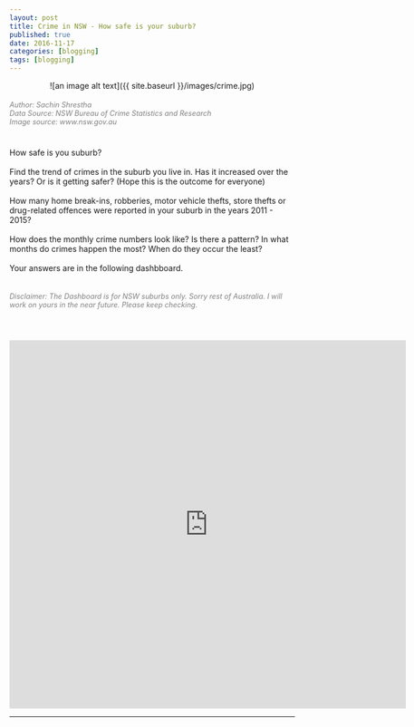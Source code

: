 ```yaml
---
layout: post
title: Crime in NSW - How safe is your suburb?
published: true
date: 2016-11-17
categories: [blogging]
tags: [blogging]
---
```

<head>
  <style>
    h5{
      font-size:90%;
      font-weight: normal;
      color: Gray;
    }
    
    p.small {
    line-height: 70%;
}
  </style>
</head>
<center>![an image alt text]({{ site.baseurl }}/images/crime.jpg)</center>

<div class="fb-like" data-send="true" data-width="450" data-show-faces="true"></div>
<p class = "small">
  <h5><i>Author: Sachin Shrestha</i><br>
  <i>Data Source: NSW Bureau of Crime Statistics and Research</i><br>
  <i>Image source: www.nsw.gov.au</i></h5>
</p>
<br>
How safe is you suburb?
<br>
<br>
Find the trend of crimes in the suburb you live in. Has it increased over the years? Or is it getting safer? (Hope this is the outcome for everyone)
<br>
<br>
How many home break-ins, robberies, motor vehicle thefts, store thefts or drug-related offences were reported in your suburb in the years 2011 - 2015? 
<br>
<br>
How does the monthly crime numbers look like? Is there a pattern? In what months do crimes happen the most? When do they occur the least?
<br>
<br>
Your answers are in the following dashbboard.
<br>
<br>
<h5><i>Disclaimer: The Dashboard is for NSW suburbs only. Sorry rest of Australia. I will work on yours in the near future. Please keep checking. </i></h5>
<br>
<br>

<iframe
  style="border: 0px;"
  src="https://public.tableau.com/profile/sachin.shrestha#!/vizhome/Crime1_3/Dashboard1?:embed=y&amp;:from_wg=true"
  scrolling="no"
  width="700px"
  height="650px">
</iframe>
<hr>


<div id="fb-root"></div>
<script>(function(d, s, id) {
  var js, fjs = d.getElementsByTagName(s)[0];
  if (d.getElementById(id)) return;
  js = d.createElement(s); js.id = id;
  js.src = "//connect.facebook.net/en_US/all.js#xfbml=1";
  fjs.parentNode.insertBefore(js, fjs);
}(document, 'script', 'facebook-jssdk'));</script>

